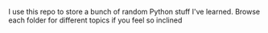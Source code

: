 I use this repo to store a bunch of random Python stuff I've learned. Browse each folder for different topics if you feel so inclined
